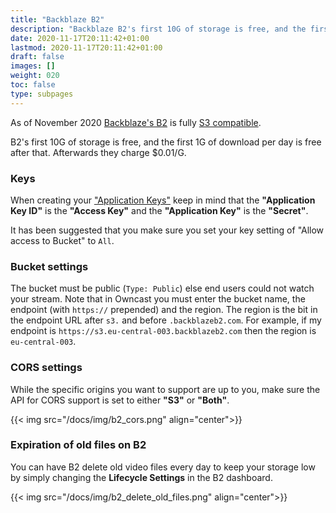 ```yaml
---
title: "Backblaze B2"
description: "Backblaze B2's first 10G of storage is free, and the first 1G of download per day is free after that. Afterwards they charge $0.01/G."
date: 2020-11-17T20:11:42+01:00
lastmod: 2020-11-17T20:11:42+01:00
draft: false
images: []
weight: 020
toc: false
type: subpages
---
```


As of November 2020 [Backblaze's B2](https://www.backblaze.com/b2/cloud-storage.html) is fully [S3 compatible](https://www.backblaze.com/b2/docs/s3_compatible_api.html).

B2's first 10G of storage is free, and the first 1G of download per day is free after that. Afterwards they charge $0.01/G.

### Keys

When creating your ["Application Keys"](https://secure.backblaze.com/app_keys.htm) keep in mind that the **"Application Key ID"** is the **"Access Key"** and the **"Application Key"** is the **"Secret"**.

It has been suggested that you make sure you set your key setting of "Allow access to Bucket" to `All`.

### Bucket settings

The bucket must be public (`Type: Public`) else end users could not watch your stream.
Note that in Owncast you must enter the bucket name, the endpoint (with `https://` prepended) and the region. The region is the bit in the endpoint URL after `s3.` and before `.backblazeb2.com`. For example, if my endpoint is `https://s3.eu-central-003.backblazeb2.com` then the region is `eu-central-003`.

### CORS settings

While the specific origins you want to support are up to you, make sure the API for CORS support is set to either **"S3"** or **"Both"**.

{{< img src="/docs/img/b2_cors.png" align="center">}}

### Expiration of old files on B2

You can have B2 delete old video files every day to keep your storage low by simply changing the **Lifecycle Settings** in the B2 dashboard.

{{< img src="/docs/img/b2_delete_old_files.png" align="center">}}
